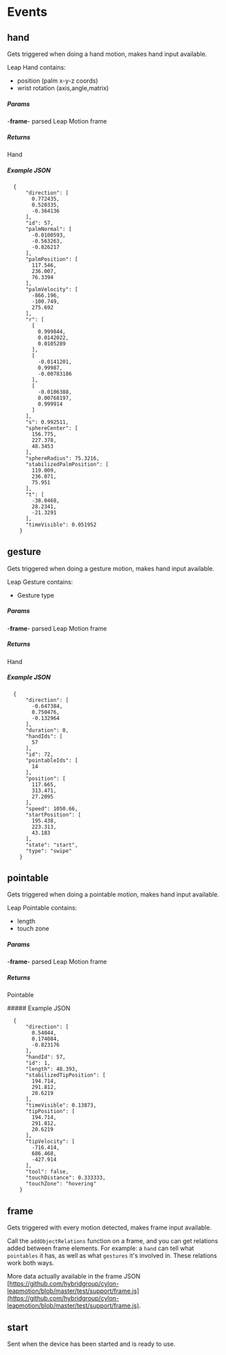 # Events

## hand

Gets triggered when doing a hand motion, makes hand input available.

Leap Hand contains:

 * position (palm x-y-z coords)
 * wrist rotation (axis,angle,matrix)

##### Params

-**frame**- parsed Leap Motion frame

##### Returns

Hand

##### Example JSON

	  {
	      "direction": [
	        0.772435,
	        0.520335,
	        -0.364136
	      ],
	      "id": 57,
	      "palmNormal": [
	        -0.0100593,
	        -0.563263,
	        -0.826217
	      ],
	      "palmPosition": [
	        117.546,
	        236.007,
	        76.3394
	      ],
	      "palmVelocity": [
	        -866.196,
	        -100.749,
	        275.692
	      ],
	      "r": [
	        [
	          0.999844,
	          0.0142022,
	          0.0105289
	        ],
	        [
	          -0.0141201,
	          0.99987,
	          -0.00783186
	        ],
	        [
	          -0.0106388,
	          0.00768197,
	          0.999914
	        ]
	      ],
	      "s": 0.992511,
	      "sphereCenter": [
	        156.775,
	        227.378,
	        48.3453
	      ],
	      "sphereRadius": 75.3216,
	      "stabilizedPalmPosition": [
	        119.009,
	        236.071,
	        75.951
	      ],
	      "t": [
	        -38.0468,
	        28.2341,
	        -21.3291
	      ],
	      "timeVisible": 0.051952
	    }



## gesture

Gets triggered when doing a gesture motion, makes hand input available.

Leap Gesture contains:

 * Gesture type

##### Params

-**frame**- parsed Leap Motion frame

##### Returns

Hand

##### Example JSON


	  {
	      "direction": [
	        -0.647384,
	        0.750476,
	        -0.132964
	      ],
	      "duration": 0,
	      "handIds": [
	        57
	      ],
	      "id": 72,
	      "pointableIds": [
	        14
	      ],
	      "position": [
	        117.665,
	        313.471,
	        27.2095
	      ],
	      "speed": 1050.66,
	      "startPosition": [
	        195.438,
	        223.313,
	        43.183
	      ],
	      "state": "start",
	      "type": "swipe"
	    }

## pointable

Gets triggered when doing a pointable motion, makes hand input available.

Leap Pointable contains:

 * length
 * touch zone

##### Params

-**frame**- parsed Leap Motion frame

##### Returns

Pointable

##### Example JSON


	  {
	      "direction": [
	        0.54044,
	        0.174084,
	        -0.823176
	      ],
	      "handId": 57,
	      "id": 1,
	      "length": 48.393,
	      "stabilizedTipPosition": [
	        194.714,
	        291.812,
	        20.6219
	      ],
	      "timeVisible": 0.13873,
	      "tipPosition": [
	        194.714,
	        291.812,
	        20.6219
	      ],
	      "tipVelocity": [
	        -716.414,
	        686.468,
	        -427.914
	      ],
	      "tool": false,
	      "touchDistance": 0.333333,
	      "touchZone": "hovering"
	    }

## frame

Gets triggered with every motion detected, makes frame input available.

Call the `addObjectRelations` function on a frame, and you can get relations
added between frame elements. For example: a `hand` can tell what `pointables`
it has, as well as what `gestures` it's involved in. These relations work both
ways.

More data actually available in the frame JSON [https://github.com/hybridgroup/cylon-leapmotion/blob/master/test/support/frame.js](https://github.com/hybridgroup/cylon-leapmotion/blob/master/test/support/frame.js).

## start

Sent when the device has been started and is ready to use.


